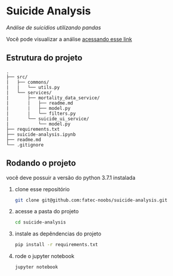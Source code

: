 # Suicide Analysis 

*Análise de suicídios utilizando pandas*

Você pode visualizar a análise [acessando esse link](https://fatec-noobs.github.io/suicide-analysis/)


## Estrutura do projeto

    .
    ├── src/
    |   ├── commons/
    |   |   └── utils.py
    |   └── services/
    |       ├── mortality_data_service/
    |       |   ├── readme.md
    |       |   ├── model.py
    |       |   └── filters.py
    |       └── suicide_ui_service/
    |           └── model.py
    ├── requirements.txt
    ├── suicide-analysis.ipynb
    ├── readme.md
    └── .gitignore
    
    
## Rodando o projeto

você deve possuir a versão do python 3.7.1 instalada

1. clone esse repositório
    ````bash
    git clone git@github.com:fatec-noobs/suicide-analysis.git
    ````

2. acesse a pasta do projeto
    ````bash
    cd suicide-analysis
    ````

3. instale as depêndencias do projeto
    ````bash
    pip install -r requirements.txt
    ````
   
4. rode o jupyter notebook
    ````bash
    jupyter notebook
    ````
